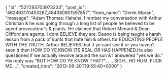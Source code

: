  {
   "id": "527293703973233",
   "post_id": "462493170453287_484380801597857",
   "from_name": "Derek Moran",
   "message": "Adam Thomas: Hahaha. I rember my conversation with Arthur Christian & he was going through a long list of people he believed to be agent provocateur's & plants. He claimed that Robert Menard & Dean Clifford are agents. I dont BELIEVE they are. Deano is being taught a harsh lesson from a pack of kunts that hate him & others for EDUCATING PEOPLE WITH THE TRUTH. Arthur BELIEVES that if ye cant see it or you haven't seen it then HOW DO YE KNOW ITS REAL OR HAS HAPPENED.He also questioned if we actually revolve around the sun & I answered \"yes we do.\" His reply was \"BUT HOW DO YE KNOW THAT?\".......SIGH...HO HUM..FUCK ME....",
   "created_time": "2013-06-20T19:59:40+0000"
 }
